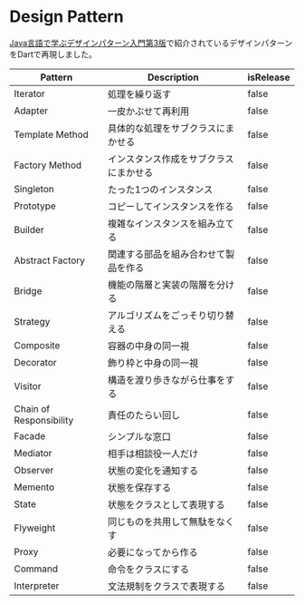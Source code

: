 # Design Pattern

[Java言語で学ぶデザインパターン入門第3版](https://www.sbcr.jp/product/4815609801/)で紹介されているデザインパターンをDartで再現しました。

Pattern|Description|isRelease
---|---|---
Iterator|処理を繰り返す|false
Adapter|一皮かぶせて再利用|false
Template Method|具体的な処理をサブクラスにまかせる|false
Factory Method|インスタンス作成をサブクラスにまかせる|false
Singleton|たった1つのインスタンス|false
Prototype|コピーしてインスタンスを作る|false
Builder|複雑なインスタンスを組み立てる|false
Abstract Factory|関連する部品を組み合わせて製品を作る|false
Bridge|機能の階層と実装の階層を分ける|false
Strategy|アルゴリズムをごっそり切り替える|false
Composite|容器の中身の同一視|false
Decorator|飾り枠と中身の同一視|false
Visitor|構造を渡り歩きながら仕事をする|false
Chain of Responsibility|責任のたらい回し|false
Facade|シンプルな窓口|false
Mediator|相手は相談役一人だけ|false
Observer|状態の変化を通知する|false
Memento|状態を保存する|false
State|状態をクラスとして表現する|false
Flyweight|同じものを共用して無駄をなくす|false
Proxy|必要になってから作る|false
Command|命令をクラスにする|false
Interpreter|文法規制をクラスで表現する|false

